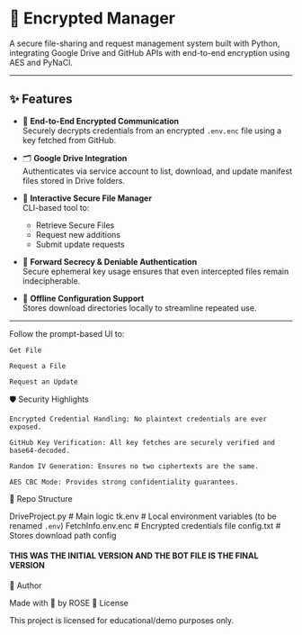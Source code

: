 # 🔐 Encrypted  Manager

A secure file-sharing and request management system built with Python, integrating Google Drive and GitHub APIs with end-to-end encryption using AES and PyNaCl.

---

## ✨ Features

- 🔐 **End-to-End Encrypted Communication**  
  Securely decrypts credentials from an encrypted `.env.enc` file using a key fetched from GitHub.

- 🗂 **Google Drive Integration**  
  Authenticates via service account to list, download, and update manifest files stored in Drive folders.

- 📁 **Interactive Secure File Manager**  
  CLI-based tool to:
  - Retrieve Secure Files
  - Request new  additions
  - Submit update requests

- 🧪 **Forward Secrecy & Deniable Authentication**  
  Secure ephemeral key usage ensures that even intercepted files remain indecipherable.

- 📌 **Offline Configuration Support**  
  Stores download directories locally to streamline repeated use.

---

Follow the prompt-based UI to:

    Get File

    Request a File

    Request an Update 

🛡️ Security Highlights

    Encrypted Credential Handling: No plaintext credentials are ever exposed.

    GitHub Key Verification: All key fetches are securely verified and base64-decoded.

    Random IV Generation: Ensures no two ciphertexts are the same.

    AES CBC Mode: Provides strong confidentiality guarantees.

📁 Repo Structure

DriveProject.py          # Main logic
tk.env                   # Local environment variables (to be renamed `.env`)
FetchInfo.env.enc        # Encrypted credentials file
config.txt               # Stores download path config


#### THIS WAS THE INITIAL VERSION AND THE BOT  FILE  IS THE FINAL VERSION 
👤 Author

Made with 🖤 by ROSE
📄 License

This project is licensed for educational/demo purposes only. 